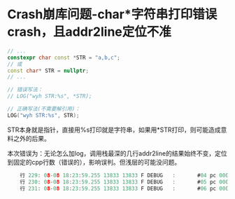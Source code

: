 # Crash崩库问题-char*字符串打印错误crash，且addr2line定位不准

```cpp
// ...
constexpr char const *STR = "a,b,c";
// 或
const char* STR = nullptr;
// ...

// 错误写法：
// LOG("wyh STR:%s", *STR);

// 正确写法(不需要解引用)：
LOG("wyh STR:%s", STR);
```

STR本身就是指针，直接用%s打印就是字符串，如果用*STR打印，则可能造成意料之外的后果。

本次错误为：无论怎么加log，调用栈最深的几行addr2line的结果始终不变，定位到固定的cpp行数（错误的），影响误判。但浅层的可能没问题。

```c
	行 229: 08-08 18:23:59.255 13833 13833 F DEBUG   :       #04 pc 0000000000000000  /data/local/tmp/libx.so (Some::somefun1(char const*, std::__va_list)+184) (BuildId: xxxxxxxxxxxxx)
	行 230: 08-08 18:23:59.255 13833 13833 F DEBUG   :       #05 pc 0000000000000001  /data/local/tmp/libx.so (Some::__log__(somefun2, char const*, ...)+232) (BuildId: xxxxxxxxxxxxx)
	行 231: 08-08 18:23:59.255 13833 13833 F DEBUG   :       #06 pc 0000000000000002  /data/local/tmp/libx.so (Some::Handler::somefun3()+184) (BuildId: xxxxxxxxxxxxx)
```

